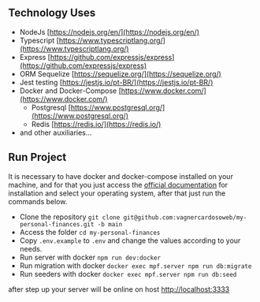 ## Technology Uses

- NodeJs [https://nodejs.org/en/](https://nodejs.org/en/)
- Typescript [https://www.typescriptlang.org/](https://www.typescriptlang.org/)
- Express [https://github.com/expressjs/express](https://github.com/expressjs/express)
- ORM Sequelize [https://sequelize.org/](https://sequelize.org/)
- Jest testing [https://jestjs.io/pt-BR/](https://jestjs.io/pt-BR/)
- Docker and Docker-Compose [https://www.docker.com/](https://www.docker.com/)
  - Postgresql [https://www.postgresql.org/](https://www.postgresql.org/)
  - Redis [https://redis.io/](https://redis.io/)
- and other auxiliaries...

## Run Project

It is necessary to have docker and docker-compose installed on your machine, and
for that you just access
the [official documentation](https://docs.docker.com/engine/install/) for
installation and select your operating system,
after that just run the commands below.

- Clone the
  repository `git clone git@github.com:vagnercardosoweb/my-personal-finances.git -b main`
- Access the folder `cd my-personal-finances`
- Copy `.env.example` to `.env` and change the values according to your needs.
- Run server with docker `npm run dev:docker`
- Run migration with docker `docker exec mpf.server npm run db:migrate`
- Run seeders with docker `docker exec mpf.server npm run db:seed`

after step up your server will be online on
host [http://localhost:3333](http://localhost:3333)
